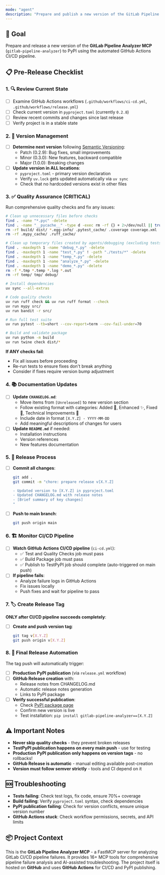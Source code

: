 ```yaml
---
mode: "agent"
description: "Prepare and publish a new version of the GitLab Pipeline Analyzer MCP to PyPI using GitHub Actions CI/CD workflow"
---
```


## 🎯 Goal

Prepare and release a new version of the **GitLab Pipeline Analyzer MCP** (`gitlab-pipeline-analyzer`) to PyPI using the automated GitHub Actions CI/CD pipeline.

## 📋 Pre-Release Checklist

### 1. 🔍 Review Current State

- [ ] Examine GitHub Actions workflows (`.github/workflows/ci-cd.yml`, `.github/workflows/release.yml`)
- [ ] Check current version in `pyproject.toml` (currently `0.2.8`)
- [ ] Review recent commits and changes since last release
- [ ] Verify project is in a stable state

### 2. 📝 Version Management

- [ ] **Determine next version** following [Semantic Versioning](https://semver.org/):
  - Patch (0.2.9): Bug fixes, small improvements
  - Minor (0.3.0): New features, backward compatible
  - Major (1.0.0): Breaking changes
- [ ] **Update version in ALL locations**:
  - `pyproject.toml` - primary version declaration
  - Verify `uv.lock` gets updated automatically via `uv sync`
  - Check that no hardcoded versions exist in other files

### 3. ✅ Quality Assurance (CRITICAL)

Run comprehensive quality checks and fix any issues:

```bash
# Clean up unnecessary files before checks
find . -name "*.pyc" -delete
find . -name "__pycache__" -type d -exec rm -rf {} + 2>/dev/null || true
rm -rf build/ dist/ *.egg-info/ .pytest_cache/ .coverage coverage.xml
rm -rf .mypy_cache/ .ruff_cache/

# Clean up temporary files created by agents/debugging (excluding tests/ directory)
find . -maxdepth 1 -name "debug_*.py" -delete
find . -maxdepth 1 -name "test_*.py" ! -path "./tests/*" -delete
find . -maxdepth 1 -name "temp_*.py" -delete
find . -maxdepth 1 -name "analyze_*.py" -delete
find . -maxdepth 1 -name "demo_*.py" -delete
rm -f *.tmp *.temp *.log *.out
rm -rf temp/ tmp/ debug/

# Install dependencies
uv sync --all-extras

# Code quality checks
uv run ruff check && uv run ruff format --check
uv run mypy src/
uv run bandit -r src/

# Run full test suite
uv run pytest --tb=short --cov-report=term --cov-fail-under=70

# Build and validate package
uv run python -m build
uv run twine check dist/*
```

**If ANY checks fail**:

- Fix all issues before proceeding
- Re-run tests to ensure fixes don't break anything
- Consider if fixes require version bump adjustment

### 4. 📚 Documentation Updates

- [ ] **Update `CHANGELOG.md`**:
  - Move items from `[Unreleased]` to new version section
  - Follow existing format with categories: Added 🚀, Enhanced ✨, Fixed 🐛, Technical Improvements 🔧
  - Include date in format `[X.Y.Z] - YYYY-MM-DD`
  - Add meaningful descriptions of changes for users
- [ ] **Update `README.md`** if needed:
  - Installation instructions
  - Version references
  - New features documentation

### 5. 🚀 Release Process

- [ ] **Commit all changes**:

  ```bash
  git add .
  git commit -m "chore: prepare release v[X.Y.Z]

  - Updated version to [X.Y.Z] in pyproject.toml
  - Updated CHANGELOG.md with release notes
  - [Brief summary of key changes]
  "
  ```

- [ ] **Push to main branch**:
  ```bash
  git push origin main
  ```

### 6. 🏗️ Monitor CI/CD Pipeline

- [ ] **Watch GitHub Actions CI/CD pipeline** (`ci-cd.yml`):
  - ✅ Test and Quality Checks job must pass
  - ✅ Build Package job must pass
  - ✅ Publish to TestPyPI job should complete (auto-triggered on main push)
- [ ] **If pipeline fails**:
  - Analyze failure logs in GitHub Actions
  - Fix issues locally
  - Push fixes and wait for pipeline to pass

### 7. 🏷️ Create Release Tag

**ONLY after CI/CD pipeline succeeds completely**:

- [ ] **Create and push version tag**:
  ```bash
  git tag v[X.Y.Z]
  git push origin v[X.Y.Z]
  ```

### 8. 🎉 Final Release Automation

The tag push will automatically trigger:

- [ ] **Production PyPI publication** (via `release.yml` workflow)
- [ ] **GitHub Release creation** with:
  - Release notes from CHANGELOG.md
  - Automatic release notes generation
  - Links to PyPI package
- [ ] **Verify successful publication**:
  - Check [PyPI package page](https://pypi.org/project/gitlab-pipeline-analyzer/)
  - Confirm new version is live
  - Test installation: `pip install gitlab-pipeline-analyzer==[X.Y.Z]`

## ⚠️ Important Notes

- **Never skip quality checks** - they prevent broken releases
- **TestPyPI publication happens on every main push** - use for testing
- **Production PyPI publication only happens on version tags** - no rollbacks!
- **GitHub Release is automatic** - manual editing available post-creation
- **Version must follow semver strictly** - tools and CI depend on it

## 🆘 Troubleshooting

- **Tests failing**: Check test logs, fix code, ensure 70%+ coverage
- **Build failing**: Verify `pyproject.toml` syntax, check dependencies
- **PyPI publication failing**: Check for version conflicts, ensure unique version number
- **GitHub Actions stuck**: Check workflow permissions, secrets, and API limits

## 📦 Project Context

This is the **GitLab Pipeline Analyzer MCP** - a FastMCP server for analyzing GitLab CI/CD pipeline failures. It provides 16+ MCP tools for comprehensive pipeline failure analysis and AI-assisted troubleshooting. The project itself is hosted on **GitHub** and uses **GitHub Actions** for CI/CD and PyPI publishing.
